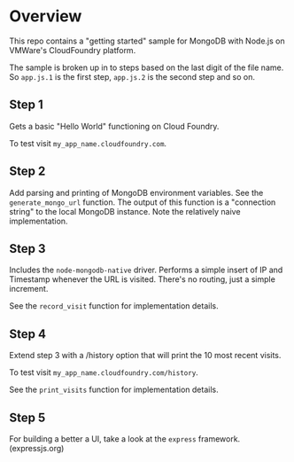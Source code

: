 Overview
========

This repo contains a "getting started" sample for MongoDB with Node.js on VMWare's CloudFoundry platform.

The sample is broken up in to steps based on the last digit of the file name. So `app.js.1` is the first step, `app.js.2` is the second step and so on.

Step 1
------

Gets a basic "Hello World" functioning on Cloud Foundry.

To test visit `my_app_name.cloudfoundry.com`.

Step 2
------

Add parsing and printing of MongoDB environment variables. See the `generate_mongo_url` function. The output of this function is a "connection string" to the local MongoDB instance. Note the relatively naive implementation.

Step 3
------

Includes the `node-mongodb-native` driver. Performs a simple insert of IP and Timestamp whenever the URL is visited. There's no routing, just a simple increment.

See the `record_visit` function for implementation details.

Step 4
------

Extend step 3 with a /history option that will print the 10 most recent visits.

To test visit `my_app_name.cloudfoundry.com/history`.

See the `print_visits` function for implementation details.

Step 5
------

For building a better a UI, take a look at the `express` framework. (expressjs.org)
